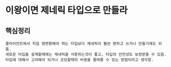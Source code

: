 # 이왕이면 제네릭 타입으로 만들라

## 핵심정리

```
클라이언트에서 직접 형변환해야 하는 타입보다 제네릭이 훨씬 편하고 쓰거나 만들기에도 쉬움.
새로운 타입을 설계할때에는 제네릭을 사용하는것이 좋고, 타입의 안전성도 보장받을 수 있음. 타입에 대해서 고려해야 되거나 코딩할때의 비용을 줄여줄 수 있는 방법이라고 생각함.
```